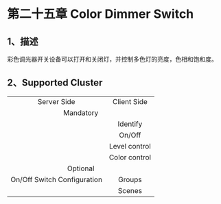 # 第二十五章 Color Dimmer Switch

## 1、描述

​	  彩色调光器开关设备可以打开和关闭灯，并控制多色灯的亮度，色相和饱和度。

## 2、Supported Cluster
<table>
   <tr align="center">
   	<td>Server Side</td>
    <td>Client Side</td>
   </tr>
   <tr align="center">
   	<td colspan="2">Mandatory</td>
   </tr>
   <tr align="center">
    <td></td>
    <td>Identify</td>
   </tr>
   <tr align="center">
    <td></td>
    <td>On/Off</td>
   </tr>
   <tr align="center">
    <td></td>
    <td>Level control</td>
   </tr>
   <tr align="center">
    <td></td>
    <td>Color control</td>
   </tr>
   <tr align="center">
   	<td colspan="2">Optional</td>
   </tr>
   <tr align="center">
    <td>On/Off Switch Configuration</td>
    <td>Groups</td>
   </tr>
   <tr align="center">
    <td></td>
    <td>Scenes</td>
   </tr>
</table>

